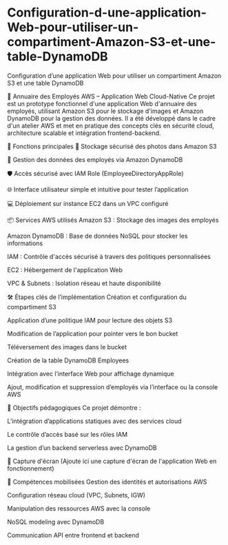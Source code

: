 # Configuration-d-une-application-Web-pour-utiliser-un-compartiment-Amazon-S3-et-une-table-DynamoDB
Configuration d’une application Web pour utiliser un compartiment Amazon S3 et une table DynamoDB

📁 Annuaire des Employés AWS – Application Web Cloud-Native
Ce projet est un prototype fonctionnel d'une application Web d'annuaire des employés, utilisant Amazon S3 pour le stockage d'images et Amazon DynamoDB pour la gestion des données. Il a été développé dans le cadre d'un atelier AWS et met en pratique des concepts clés en sécurité cloud, architecture scalable et intégration frontend-backend.

🚀 Fonctions principales
📸 Stockage sécurisé des photos dans Amazon S3

🧾 Gestion des données des employés via Amazon DynamoDB

🛡 Accès sécurisé avec IAM Role (EmployeeDirectoryAppRole)

🌐 Interface utilisateur simple et intuitive pour tester l’application

💻 Déploiement sur instance EC2 dans un VPC configuré

📦 Services AWS utilisés
Amazon S3 : Stockage des images des employés

Amazon DynamoDB : Base de données NoSQL pour stocker les informations

IAM : Contrôle d'accès sécurisé à travers des politiques personnalisées

EC2 : Hébergement de l'application Web

VPC & Subnets : Isolation réseau et haute disponibilité

🛠️ Étapes clés de l’implémentation
Création et configuration du compartiment S3

Application d’une politique IAM pour lecture des objets S3

Modification de l’application pour pointer vers le bon bucket

Téléversement des images dans le bucket

Création de la table DynamoDB Employees

Intégration avec l’interface Web pour affichage dynamique

Ajout, modification et suppression d’employés via l’interface ou la console AWS

🎯 Objectifs pédagogiques
Ce projet démontre :

L’intégration d’applications statiques avec des services cloud

Le contrôle d’accès basé sur les rôles IAM

La gestion d’un backend serverless avec DynamoDB

📸 Capture d'écran
(Ajoute ici une capture d'écran de l'application Web en fonctionnement)

🧠 Compétences mobilisées
Gestion des identités et autorisations AWS

Configuration réseau cloud (VPC, Subnets, IGW)

Manipulation des ressources AWS avec la console

NoSQL modeling avec DynamoDB

Communication API entre frontend et backend
